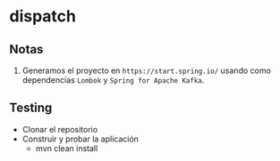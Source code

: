 # dispatch

## Notas

1. Generamos el proyecto en `https://start.spring.io/` usando como dependencias `Lombok` y `Spring for Apache Kafka`.

## Testing

- Clonar el repositorio
- Construir y probar la aplicación
  - mvn clean install